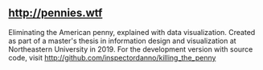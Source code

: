 ## http://pennies.wtf

Eliminating the American penny, explained with data visualization.
Created as part of a master's thesis in information design and visualization at Northeastern University in 2019.
For the development version with source code, visit http://github.com/inspectordanno/killing_the_penny
